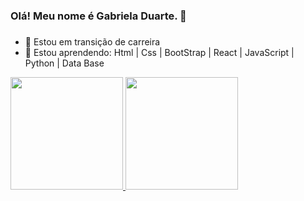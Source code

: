 ### Olá! Meu nome é Gabriela Duarte. 👋
###
###

- 🔭 Estou em transição de carreira
- 🌱 Estou aprendendo: Html | Css | BootStrap | React | JavaScript | Python | Data Base 


<a href="https://github.com/duartegabriela"/>
<img height="180em"src="https://github-readme-stats.vercel.app/api?username=duartegabriela&show_icons=true&theme=omni" />
</picture>
<img height="180em" src="https://github-readme-stats.vercel.app/api/top-langs/?username=anuraghazra&layout=compact&theme=omni"/> 
